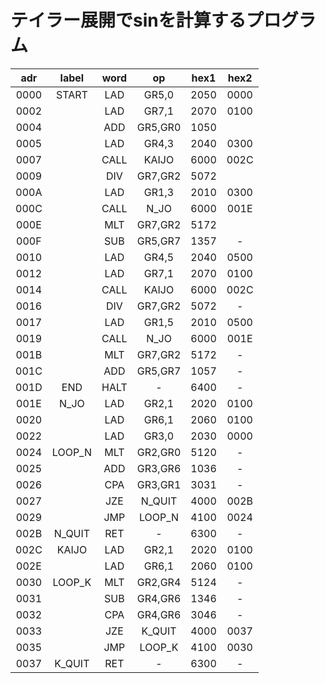 # テイラー展開でsinを計算するプログラム

| adr | label | word | op | hex1 | hex2|
|:--:|:--:|:--:|:--:|:--:|:--:|
|0000|START|LAD|GR5,0|2050|0000|
|0002||LAD|GR7,1|2070|0100|
|0004||ADD|GR5,GR0|1050||
|0005||LAD|GR4,3|2040|0300|
|0007||CALL|KAIJO|6000|002C|
|0009||DIV|GR7,GR2|5072||
|000A||LAD|GR1,3|2010|0300|
|000C||CALL|N_JO|6000|001E|
|000E||MLT|GR7,GR2|5172||
|000F||SUB|GR5,GR7|1357|-|
|0010||LAD|GR4,5|2040|0500|
|0012||LAD|GR7,1|2070|0100|
|0014||CALL|KAIJO|6000|002C|
|0016||DIV|GR7,GR2|5072|-|
|0017||LAD|GR1,5|2010|0500|
|0019||CALL|N_JO|6000|001E|
|001B||MLT|GR7,GR2|5172|-|
|001C||ADD|GR5,GR7|1057|-|
|001D|END|HALT|-|6400|-|
|001E|N_JO|LAD|GR2,1|2020|0100|
|0020||LAD|GR6,1|2060|0100|
|0022||LAD|GR3,0|2030|0000|
|0024|LOOP_N|MLT|GR2,GR0|5120|-|
|0025||ADD|GR3,GR6|1036|-|
|0026||CPA|GR3,GR1|3031|-|
|0027||JZE|N_QUIT|4000|002B|
|0029||JMP|LOOP_N|4100|0024|
|002B|N_QUIT|RET|-|6300|-|
|002C|KAIJO|LAD|GR2,1|2020|0100|
|002E||LAD|GR6,1|2060|0100|
|0030|LOOP_K|MLT|GR2,GR4|5124|-|
|0031||SUB|GR4,GR6|1346|-|
|0032||CPA|GR4,GR6|3046|-|
|0033||JZE|K_QUIT|4000|0037|
|0035||JMP|LOOP_K|4100|0030|
|0037|K_QUIT|RET|-|6300|-|
